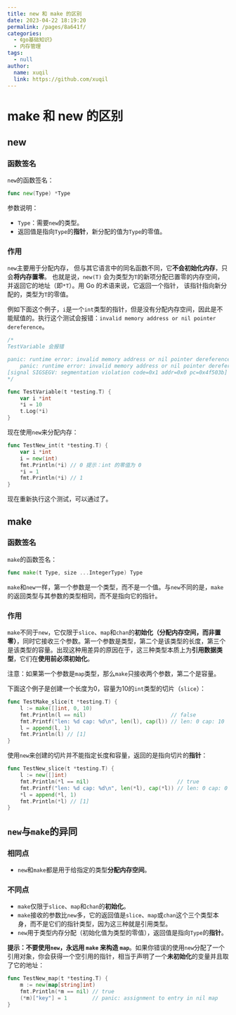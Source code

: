 ```yaml
---
title: new 和 make 的区别
date: 2023-04-22 18:19:20
permalink: /pages/8a641f/
categories: 
  - 《go基础知识》
  - 内存管理
tags: 
  - null
author: 
  name: xuqil
  link: https://github.com/xuqil
---
```

# make 和 new 的区别

## new

### 函数签名

`new`的函数签名：

```go
func new(Type) *Type
```

参数说明：

- `Type`：需要`new`的类型。
- 返回值是指向`Type`的**指针**，新分配的值为`Type`的零值。

### 作用

`new`主要用于分配内存， 但与其它语言中的同名函数不同，它**不会初始化内存**，只会**将内存置零**。 也就是说，`new(T)` 会为类型为`T`的新项分配已置零的内存空间， 并返回它的地址（即`*T`）。用 Go 的术语来说，它返回一个指针， 该指针指向新分配的，类型为`T`的零值。

例如下面这个例子，`i`是一个`int`类型的指针，但是没有分配内存空间，因此是不能赋值的。执行这个测试会报错：`invalid memory address or nil pointer dereference`。

```go
/*
TestVariable 会报错

panic: runtime error: invalid memory address or nil pointer dereference [recovered]
	panic: runtime error: invalid memory address or nil pointer dereference
[signal SIGSEGV: segmentation violation code=0x1 addr=0x0 pc=0x4f503b]
*/

func TestVariable(t *testing.T) {
	var i *int
	*i = 10
	t.Log(*i)
}
```

现在使用`new`来分配内存：

```go
func TestNew_int(t *testing.T) {
	var i *int
	i = new(int)
	fmt.Println(*i) // 0 提示：int 的零值为 0
	*i = 1
	fmt.Println(*i) // 1
}
```

现在重新执行这个测试，可以通过了。

##  make

### 函数签名

`make`的函数签名：

```go
func make(t Type, size ...IntegerType) Type
```

`make`和`new`一样，第一个参数是一个类型，而不是一个值。与`new`不同的是，`make`的返回类型与其参数的类型相同，而不是指向它的指针。

### 作用

`make`不同于`new`，它仅限于`slice`、`map`和`chan`的**初始化（分配内存空间，而非置零）**，同时它接收三个参数。第一个参数是类型，第二个是该类型的长度，第三个是该类型的容量。出现这种用差异的原因在于，这三种类型本质上为**引用数据类型**，它们在**使用前必须初始化**。

注意：如果第一个参数是`map`类型，那么`make`只接收两个参数，第二个是容量。

下面这个例子是创建一个长度为0，容量为10的`int`类型的切片（`slice`）：

```go
func TestMake_slice(t *testing.T) {
	l := make([]int, 0, 10)
	fmt.Println(l == nil)                           // false
	fmt.Printf("len: %d cap: %d\n", len(l), cap(l)) // len: 0 cap: 10
	l = append(l, 1)
	fmt.Println(l) // [1]
}
```

使用`new`来创建的切片并不能指定长度和容量，返回的是指向切片的**指针**：

```go
func TestNew_slice(t *testing.T) {
	l := new([]int)
	fmt.Println(*l == nil)                            // true
	fmt.Printf("len: %d cap: %d\n", len(*l), cap(*l)) // len: 0 cap: 0
	*l = append(*l, 1)
	fmt.Println(*l) // [1]
}
```

## `new`与`make`的异同

### 相同点

- `new`和`make`都是用于给指定的类型**分配内存空间**。

### 不同点

- `make`仅限于`slice`、`map`和`chan`的**初始化**。
- `make`接收的参数比`new`多，它的返回值是`slice`、`map`或`chan`这个三个类型本身，而不是它们的指针类型，因为这三种就是引用类型。
- `new`用于类型内存分配（初始化值为类型的零值），返回值是指向`Type`的**指针**。

**提示：不要使用`new`，永远用 `make` 来构造 `map`**。如果你错误的使用`new`分配了一个引用对象，你会获得一个空引用的指针，相当于声明了一个**未初始化**的变量并且取了它的地址：

```go
func TestNew_map(t *testing.T) {
	m := new(map[string]int)
	fmt.Println(*m == nil) // true
	(*m)["key"] = 1        // panic: assignment to entry in nil map
}
```